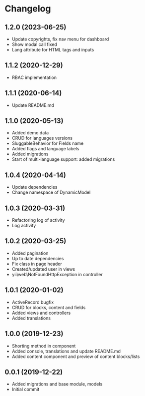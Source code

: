 Changelog
=========

## 1.2.0 (2023-06-25)
 * Update copyrights, fix nav menu for dashboard
 * Show modal call fixed
 * Lang attribute for HTML tags and inputs
 
## 1.1.2 (2020-12-29)
 * RBAC implementation

## 1.1.1 (2020-06-14)
 * Update README.md
 
## 1.1.0 (2020-05-13)
 * Added demo data
 * CRUD for languages versions
 * SluggableBehavior for Fields name
 * Added flags and language labels
 * Added migrations
 * Start of multi-language support: added migrations
 
## 1.0.4 (2020-04-14)
 * Update dependencies
 * Change namespace of DynamicModel
 
## 1.0.3 (2020-03-31)
 * Refactoring log of activity
 * Log activity
 
## 1.0.2 (2020-03-25)
 * Added pagination
 * Up to date dependencies
 * Fix class in page header
 * Created/updated user in views
 * yii\web\NotFoundHttpException in controller
 
## 1.0.1 (2020-01-02)
 * ActiveRecord bugfix
 * CRUD for blocks, content and fields
 * Added views and controllers
 * Added translations
 
## 1.0.0 (2019-12-23)
 * Shorting method in component
 * Added console, translations and update README.md
 * Added content component and preview of content blocks/lists

## 0.0.1 (2019-12-22)
 * Added migrations and base module, models
 * Initial commit